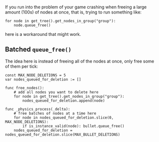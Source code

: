 If you run into the problem of your game crashing when freeing a large amount (100s) of nodes at once, that is, trying to run something like:

```gdscript
for node in get_tree().get_nodes_in_group("group"):
	node.queue_free()
```

here is a workaround that might work.

## Batched `queue_free()`

The idea here is instead of freeing all of the nodes at once, only free some of them per tick:

```gdscript
const MAX_NODE_DELETIONS = 5
var nodes_queued_for_deletion := []

func free_nodes():
    # add all nodes you want to delete here
    for node in get_tree().get_nodes_in_group("group"):
        nodes_queued_for_deletion.append(node)

func _physics_process(_delta):
	# free batches of nodes at a time here
    for node in nodes_queued_for_deletion.slice(0, MAX_NODE_DELETIONS):
        if is_instance_valid(node): bullet.queue_free()
    nodes_queued_for_deletion = nodes_queued_for_deletion.slice(MAX_BULLET_DELETIONS)
```